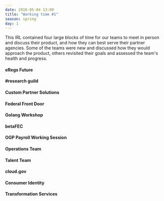 ```yaml
---
date: 2016-05-04 13:00
title: "Working time #1"
season: spring
day: 1
---
```


This IRL contained four large blocks of time for our teams to meet in person and discuss their product, and how they can best serve their partner agencies. Some of the teams were new and discussed how they would approach the product, others revisited their goals and assessed the team's health and progress.

#### eRegs Future


#### #research guild


#### Custom Partner Solutions


#### Federal Front Door


#### Golang Workshop


#### betaFEC


#### OGP Payroll Working Session


#### Operations Team


#### Talent Team


#### cloud.gov


#### Consumer Identity


#### Transformation Services
